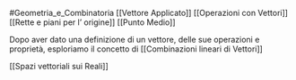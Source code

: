 #Geometria_e_Combinatoria 
[[Vettore Applicato]]
[[Operazioni con Vettori]]
[[Rette e piani per l’ origine]]
[[Punto Medio]]

Dopo aver  dato una definizione di un vettore, delle sue operazioni e proprietà, esploriamo il concetto di [[Combinazioni lineari di Vettori]]

[[Spazi vettoriali sui Reali]]